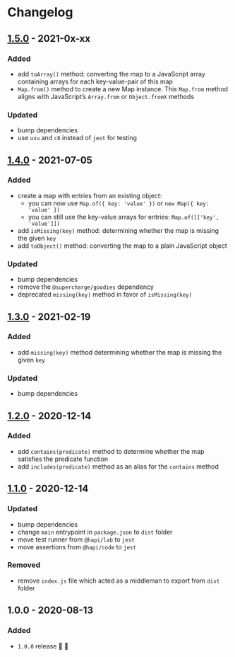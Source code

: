 # Changelog

## [1.5.0](https://github.com/supercharge/map/compare/v1.4.0...v1.5.0) - 2021-0x-xx

### Added
- add `toArray()` method: converting the map to a JavaScript array containing arrays for each key-value-pair of this map
- `Map.from()` method to create a new Map instance. This `Map.from` method aligns with JavaScript’s `Array.from` or `Object.fromX` methods

### Updated
- bump dependencies
- use `uvu` and `c8` instead of `jest` for testing


## [1.4.0](https://github.com/supercharge/map/compare/v1.3.0...v1.4.0) - 2021-07-05

### Added
- create a map with entries from an existing object:
  - you can now use `Map.of({ key: 'value' })` or `new Map({ key: 'value' })`
  - you can still use the key-value arrays for entries: `Map.of([['key', 'value']])`
- add `isMissing(key)` method: determining whether the map is missing the given `key`
- add `toObject()` method: converting the map to a plain JavaScript object

### Updated
- bump dependencies
- remove the `@supercharge/goodies` dependency
- deprecated `missing(key)` method in favor of `isMissing(key)`


## [1.3.0](https://github.com/supercharge/map/compare/v1.2.0...v1.3.0) - 2021-02-19

### Added
- add `missing(key)` method  determining whether the map is missing the given `key`

### Updated
- bump dependencies


## [1.2.0](https://github.com/supercharge/map/compare/v1.1.0...v1.2.0) - 2020-12-14

### Added
- add `contains(predicate)` method to determine whether the map satisfies the predicate function
- add `includes(predicate)` method as an alias for the `contains` method


## [1.1.0](https://github.com/supercharge/map/compare/v1.0.0...v1.1.0) - 2020-12-14

### Updated
- bump dependencies
- change `main` entrypoint in `package.json` to `dist` folder
- move test runner from `@hapi/lab` to `jest`
- move assertions from `@hapi/code` to `jest`

### Removed
- remove `index.js` file which acted as a middleman to export from `dist` folder


## 1.0.0 - 2020-08-13

### Added
- `1.0.0` release 🚀 🎉
